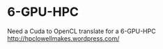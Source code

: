 6-GPU-HPC
=========

Need a Cuda to OpenCL translate for a 6-GPU-HPC http://hpclowellmakes.wordpress.com/
